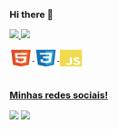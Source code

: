 ### Hi there 👋

<div>
  <a href="https://github.com/Thaayy7">
  <img height="180em" src="https://github-readme-stats.vercel.app/api?username=Thaaynara&show_icons=true&theme=dracula"/>
  <img height="180em" src="https://github-readme-stats.vercel.app/api/top-langs/?username=Thaaynara&layout=compact&langs_count=6&theme=dracula"/>
</div>
<div style="display: inline_block"><br>
  <img align="center" alt="HTML" height="30" width="40" src="https://raw.githubusercontent.com/devicons/devicon/master/icons/html5/html5-original.svg">
  <img align="center" alt="CSS" height="30" width="40" src="https://raw.githubusercontent.com/devicons/devicon/master/icons/css3/css3-original.svg">
  <img align="center" alt="Js" height="30" width="40" src="https://raw.githubusercontent.com/devicons/devicon/master/icons/javascript/javascript-plain.svg">
</div>
 
 <br>
 
  ### Minhas redes sociais!
 
<div> 
  
  <a href="https://www.instagram.com/thaayyy7/" target="_blank"><img src="https://img.shields.io/badge/-Instagram-%23E4405F?style=for-the-badge&logo=instagram&logoColor=white" target="_blank"></a>
  <a href="https://www.linkedin.com/in/thaynara-araujo-moreira-a2741b264/" target="_blank"><img src="https://img.shields.io/badge/-Linkedin-%23E4405F?style=for-the-badge&logo=Linkedin&logoColor=white" target="_blank"></a>
 

</div>
